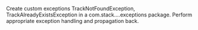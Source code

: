Create custom exceptions TrackNotFoundException, TrackAlreadyExistsException in a
com.stack....exceptions package. Perform appropriate exception handling and propagation
back.